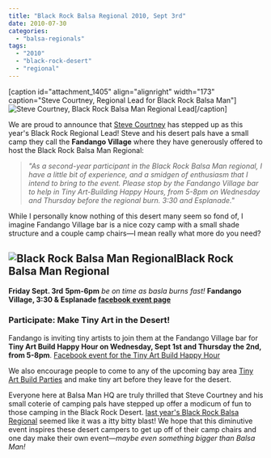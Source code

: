```yaml
---
title: "Black Rock Balsa Regional 2010, Sept 3rd"
date: 2010-07-30
categories: 
  - "balsa-regionals"
tags: 
  - "2010"
  - "black-rock-desert"
  - "regional"
---
```


\[caption id="attachment\_1405" align="alignright" width="173" caption="Steve Courtney, Regional Lead for Black Rock Balsa Man"\]![Steve Courtney, Black Rock Balsa Man Regional Lead](/images/steve-courtney.jpg "Steve Courtney, Black Rock Balsa Man Regional Lead")\[/caption\]

We are proud to announce that [Steve Courtney](https://twitter.com/malderor "Steve Courtney @malderor") has stepped up as this year's Black Rock Regional Lead! Steve and his desert pals have a small camp they call the **Fandango Village** where they have generously offered to host the Black Rock Balsa Man Regional:

> _"As a second-year participant in the Black Rock Balsa Man regional, I have a little bit of experience, and a smidgen of enthusiasm that I intend to bring to the event. Please stop by the Fandango Village bar to help in Tiny Art-Building Happy Hours, from 5-8pm on Wednesday and Thursday before the regional burn. 3:30 and Esplanade."_

While I personally know nothing of this desert many seem so fond of, I imagine Fandango Village bar is a nice cozy camp with a small shade structure and a couple camp chairs—I mean really what more do you need?

## ![Black Rock Balsa Man Regional](/images/Black-Rock-Balsa-Man-300x300.png "Black Rock Balsa Man Regional")Black Rock Balsa Man Regional

**Friday Sept. 3rd** **5pm-6pm** _be on time as basla burns fast!_ **Fandango Village, 3:30 & Esplanade [facebook event page](https://www.facebook.com/event.php?eid=129767753733834 "Black Rock Balsa Man Regional 2010, facebook event page")**

### Participate: Make Tiny Art in the Desert!

Fandango is inviting tiny artists to join them at the Fandango Village bar for **Tiny Art Build Happy Hour on Wednesday, Sept 1st and Thursday the 2nd, from 5-8pm**. [Facebook event for the Tiny Art Build Happy Hour](https://www.facebook.com/event.php?eid=141853079177270)

We also encourage people to come to any of the upcoming bay area [Tiny Art Build Parties](https://balsaman.org/category/tiny-art-build-party/) and make tiny art before they leave for the desert.

Everyone here at Balsa Man HQ are truly thrilled that Steve Courtney and his small coterie of camping pals have stepped up offer a modicum of fun to those camping in the Black Rock Desert. [last year's Black Rock Balsa Regional](https://balsaman.org/2009/09/brd-balsa-regional-reports-success-fun/) seemed like it was a itty bitty blast! We hope that this diminutive event inspires these desert campers to get up off of their camp chairs and one day make their own event—_maybe even something bigger than Balsa Man!_
